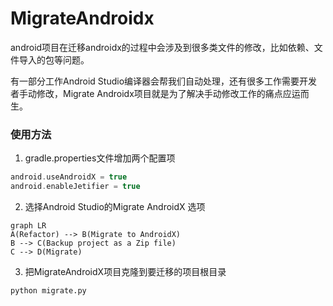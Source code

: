 # MigrateAndroidx

android项目在迁移androidx的过程中会涉及到很多类文件的修改，比如依赖、文件导入的包等问题。

有一部分工作Android Studio编译器会帮我们自动处理，还有很多工作需要开发者手动修改，Migrate Androidx项目就是为了解决手动修改工作的痛点应运而生。

### 使用方法

1. gradle.properties文件增加两个配置项 

```groovy
android.useAndroidX = true
android.enableJetifier = true
```

2. 选择Android Studio的Migrate AndroidX 选项

``` mermaid
graph LR
A(Refactor) --> B(Migrate to AndroidX)
B --> C(Backup project as a Zip file)
C --> D(Migrate)

```

3. 把MigrateAndroidX项目克隆到要迁移的项目根目录

```python
python migrate.py
```




